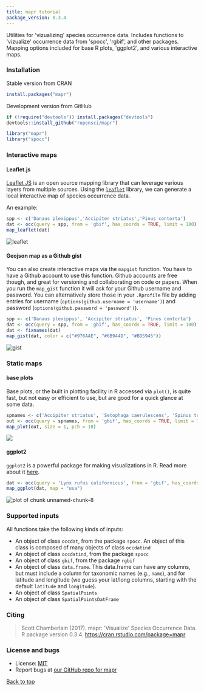 ```yaml
---
title: mapr tutorial
package_version: 0.3.4
---
```




Utilities for 'vizualizing' species occurrence data. Includes functions to 'vizualize' occurrence data from 'spocc', 'rgbif', and other packages. Mapping options included for base R plots, 'ggplot2', and various interactive maps.

### Installation

Stable version from CRAN


```r
install.packages("mapr")
```

Development version from GitHub


```r
if (!require("devtools")) install.packages("devtools")
devtools::install_github("ropensci/mapr")
```


```r
library("mapr")
library("spocc")
```

### Interactive maps

#### Leaflet.js

[Leaflet JS](http://leafletjs.com/) is an open source mapping library that can leverage various layers from multiple sources. Using the [`leaflet`](http://cran.rstudio.com/package=leaflet) library, we can generate a local interactive map of species occurrence data.

An example:


```r
spp <- c('Danaus plexippus','Accipiter striatus','Pinus contorta')
dat <- occ(query = spp, from = 'gbif', has_coords = TRUE, limit = 100)
map_leaflet(dat)
```

![leaflet](/img/tutorial-images/mapr/leaflet.png)

#### Geojson map as a Github gist

You can also create interactive maps via the `mapgist` function. You have to have a Github account to use this function. Github accounts are free though, and great for versioning and collaborating on code or papers. When you run the `map_gist` function it will ask for your Github username and password. You can alternatively store those in your `.Rprofile` file by adding entries for username (`options(github.username = 'username')`) and password (`options(github.password = 'password')`).


```r
spp <- c('Danaus plexippus', 'Accipiter striatus', 'Pinus contorta')
dat <- occ(query = spp, from = 'gbif', has_coords = TRUE, limit = 100)
dat <- fixnames(dat)
map_gist(dat, color = c("#976AAE", "#6B944D", "#BD5945"))
```

![gist](/img/tutorial-images/mapr/gist.png)

### Static maps

#### base plots

Base plots, or the built in plotting facility in R accessed via `plot()`, is quite fast, but not easy or efficient to use, but are good for a quick glance at some data.


```r
spnames <- c('Accipiter striatus', 'Setophaga caerulescens', 'Spinus tristis')
out <- occ(query = spnames, from = 'gbif', has_coords = TRUE, limit = 100)
map_plot(out, size = 1, pch = 10)
```

![](/img/tutorial-images/mapr/unnamed-chunk-7-1.png)

#### ggplot2

`ggplot2` is a powerful package for making visualizations in R. Read more about it [here](https://cran.rstudio.com/web/packages/ggplot2/).


```r
dat <- occ(query = 'Lynx rufus californicus', from = 'gbif', has_coords = TRUE, limit = 200)
map_ggplot(dat, map = "usa")
```

![plot of chunk unnamed-chunk-8](/img/tutorial-images/mapr/unnamed-chunk-8-1.png)

### Supported inputs

All functions take the following kinds of inputs:

* An object of class `occdat`, from the package `spocc`. An object of
this class is composed of many objects of class `occdatind`
* An object of class `occdatind`, from the package `spocc`
* An object of class `gbif`, from the package `rgbif`
* An object of class `data.frame`. This data.frame can have any columns, but
must include a column for taxonomic names (e.g., `name`), and for latitude
and longitude (we guess your lat/long columns, starting with the default
`latitude` and `longitude`).
* An object of class `SpatialPoints`
* An object of class `SpatialPointsDatFrame`

### Citing

> Scott Chamberlain (2017). mapr: 'Visualize' Species Occurrence Data. R package version 0.3.4. https://cran.rstudio.com/package=mapr


### License and bugs

* License: [MIT](http://opensource.org/licenses/MIT)
* Report bugs at [our GitHub repo for mapr](https://github.com/ropensci/mapr/issues?state=open)


[Back to top](#top)
